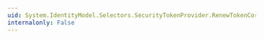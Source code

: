 ```yaml
---
uid: System.IdentityModel.Selectors.SecurityTokenProvider.RenewTokenCore(System.TimeSpan,System.IdentityModel.Tokens.SecurityToken)
internalonly: False
---
```

